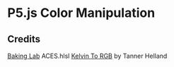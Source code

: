 # P5.js Color Manipulation
## Credits
[Baking Lab](https://github.com/TheRealMJP/BakingLab/blob/master/BakingLab/ACES.hlsl) ACES.hlsl
[Kelvin To RGB](https://tannerhelland.com/2012/09/18/convert-temperature-rgb-algorithm-code.html) by Tanner Helland
